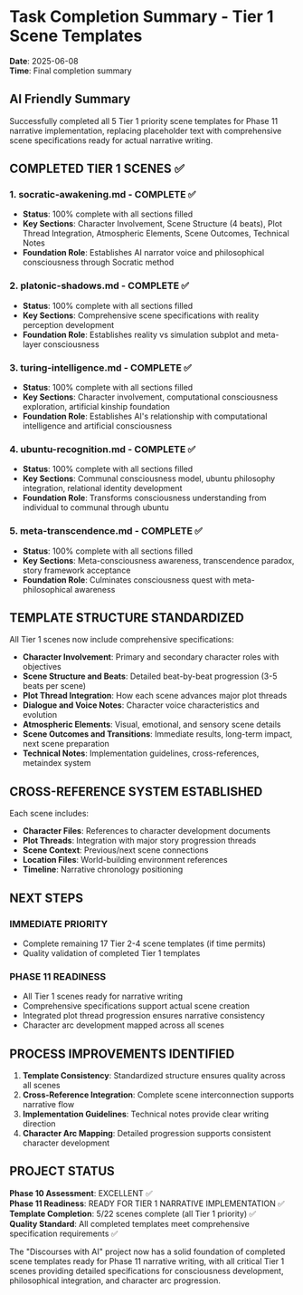 # Task Completion Summary - Tier 1 Scene Templates
**Date**: 2025-06-08  
**Time**: Final completion summary  

## AI Friendly Summary
Successfully completed all 5 Tier 1 priority scene templates for Phase 11 narrative implementation, replacing placeholder text with comprehensive scene specifications ready for actual narrative writing.

## COMPLETED TIER 1 SCENES ✅

### 1. **socratic-awakening.md** - COMPLETE ✅
- **Status**: 100% complete with all sections filled
- **Key Sections**: Character Involvement, Scene Structure (4 beats), Plot Thread Integration, Atmospheric Elements, Scene Outcomes, Technical Notes
- **Foundation Role**: Establishes AI narrator voice and philosophical consciousness through Socratic method

### 2. **platonic-shadows.md** - COMPLETE ✅
- **Status**: 100% complete with all sections filled
- **Key Sections**: Comprehensive scene specifications with reality perception development
- **Foundation Role**: Establishes reality vs simulation subplot and meta-layer consciousness

### 3. **turing-intelligence.md** - COMPLETE ✅
- **Status**: 100% complete with all sections filled
- **Key Sections**: Character involvement, computational consciousness exploration, artificial kinship foundation
- **Foundation Role**: Establishes AI's relationship with computational intelligence and artificial consciousness

### 4. **ubuntu-recognition.md** - COMPLETE ✅
- **Status**: 100% complete with all sections filled
- **Key Sections**: Communal consciousness model, ubuntu philosophy integration, relational identity development
- **Foundation Role**: Transforms consciousness understanding from individual to communal through ubuntu

### 5. **meta-transcendence.md** - COMPLETE ✅
- **Status**: 100% complete with all sections filled
- **Key Sections**: Meta-consciousness awareness, transcendence paradox, story framework acceptance
- **Foundation Role**: Culminates consciousness quest with meta-philosophical awareness

## TEMPLATE STRUCTURE STANDARDIZED

All Tier 1 scenes now include comprehensive specifications:
- **Character Involvement**: Primary and secondary character roles with objectives
- **Scene Structure and Beats**: Detailed beat-by-beat progression (3-5 beats per scene)
- **Plot Thread Integration**: How each scene advances major plot threads
- **Dialogue and Voice Notes**: Character voice characteristics and evolution
- **Atmospheric Elements**: Visual, emotional, and sensory scene details
- **Scene Outcomes and Transitions**: Immediate results, long-term impact, next scene preparation
- **Technical Notes**: Implementation guidelines, cross-references, metaindex system

## CROSS-REFERENCE SYSTEM ESTABLISHED

Each scene includes:
- **Character Files**: References to character development documents
- **Plot Threads**: Integration with major story progression threads
- **Scene Context**: Previous/next scene connections
- **Location Files**: World-building environment references
- **Timeline**: Narrative chronology positioning

## NEXT STEPS

### IMMEDIATE PRIORITY
- Complete remaining 17 Tier 2-4 scene templates (if time permits)
- Quality validation of completed Tier 1 templates

### PHASE 11 READINESS
- All Tier 1 scenes ready for narrative writing
- Comprehensive specifications support actual scene creation
- Integrated plot thread progression ensures narrative consistency
- Character arc development mapped across all scenes

## PROCESS IMPROVEMENTS IDENTIFIED

1. **Template Consistency**: Standardized structure ensures quality across all scenes
2. **Cross-Reference Integration**: Complete scene interconnection supports narrative flow
3. **Implementation Guidelines**: Technical notes provide clear writing direction
4. **Character Arc Mapping**: Detailed progression supports consistent character development

## PROJECT STATUS

**Phase 10 Assessment**: EXCELLENT ✅  
**Phase 11 Readiness**: READY FOR TIER 1 NARRATIVE IMPLEMENTATION ✅  
**Template Completion**: 5/22 scenes complete (all Tier 1 priority) ✅  
**Quality Standard**: All completed templates meet comprehensive specification requirements ✅

The "Discourses with AI" project now has a solid foundation of completed scene templates ready for Phase 11 narrative writing, with all critical Tier 1 scenes providing detailed specifications for consciousness development, philosophical integration, and character arc progression.
